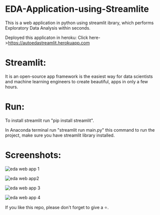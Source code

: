 # EDA-Application-using-Streamlite

This is a web application in python using streamlit ibrary, which performs Exploratory Data Analysis within seconds.

Deployed this applicaton in heroku: Click here->https://autoedastreamlit.herokuapp.com

# Streamlit: 
It is an open-source app framework is the easiest way for data scientists and machine learning engineers to create beautiful, apps in only a few hours.

# Run: 
To install streamlit run "pip install streamlit".

In Anaconda terminal run "streamlit run main.py" this command to run the project, make sure you have streamlit library installed.

# Screenshots:

![eda web app 1](https://user-images.githubusercontent.com/61036755/85920436-702d3100-b891-11ea-9f30-20c83450397e.png)

![eda web app2](https://user-images.githubusercontent.com/61036755/85920437-728f8b00-b891-11ea-83fe-c0b98721ddb9.png)

![eda web app 3](https://user-images.githubusercontent.com/61036755/85920440-74f1e500-b891-11ea-87fe-07958fb426a3.png)

![eda web app 4](https://user-images.githubusercontent.com/61036755/85920445-79b69900-b891-11ea-95c5-51bf756a8eb3.png)


If you like this repo, please don't forget to give a ⭐.

